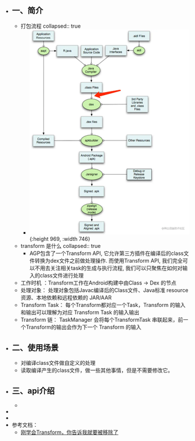 - ## 一、简介
	- 打包流程
	  collapsed:: true
		- ![image.png](../assets/image_1678692405019_0.png){:height 969, :width 746}
	- transform 是什么
	  collapsed:: true
		- AGP包含了一个Transform API, 它允许第三方插件在编译后的class文件转换为dex文件之前做处理操作. 而使用Transform API, 我们完全可以不用去关注相关task的生成与执行流程, 我们可以只聚焦在如何对输入的class文件进行处理
	- 工作时机 ：Transform工作在Android构建中由Class → Dex 的节点
	- 处理对象： 处理对象包括Javac编译后的Class文件、Java标准 resource 资源、本地依赖和远程依赖的 JAR/AAR
	- Transform Task： 每个Transform都对应一个Task，Transform 的输入和输出可以理解为对应 Transform Task 的输入输出
	- Transform 链： TaskManager 会将每个TransformTask 串联起来，前一个Transform的输出会作为下一个 Transform 的输入
- ## 二、使用场景
	- 对编译class文件做自定义的处理
	- 读取编译产生的class文件，做一些其他事情，但是不需要修改它。
- ## 三、api介绍
	-
-
-
- 参考文档：
	- [刚学会Transform，你告诉我就要被移除了](https://juejin.cn/post/7114863832954044446)